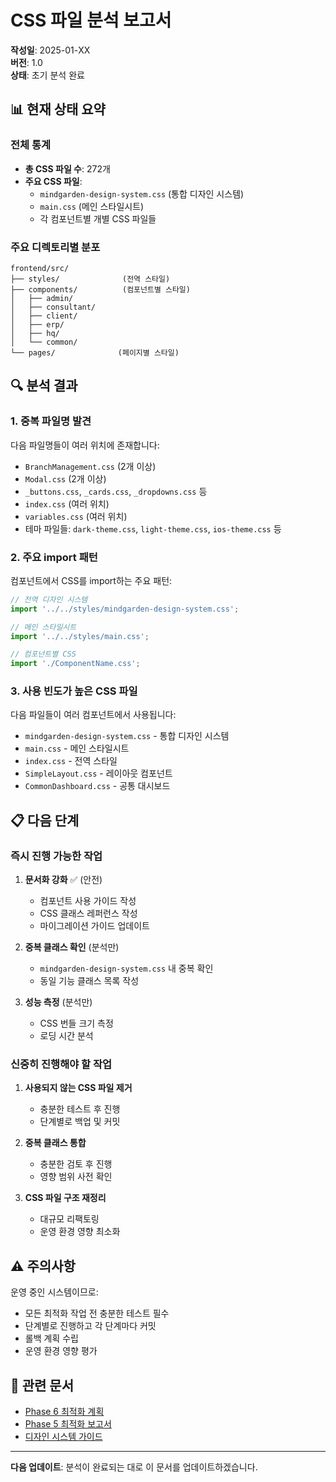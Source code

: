 # CSS 파일 분석 보고서

**작성일**: 2025-01-XX  
**버전**: 1.0  
**상태**: 초기 분석 완료

## 📊 현재 상태 요약

### 전체 통계
- **총 CSS 파일 수**: 272개
- **주요 CSS 파일**:
  - `mindgarden-design-system.css` (통합 디자인 시스템)
  - `main.css` (메인 스타일시트)
  - 각 컴포넌트별 개별 CSS 파일들

### 주요 디렉토리별 분포
```
frontend/src/
├── styles/              (전역 스타일)
├── components/          (컴포넌트별 스타일)
│   ├── admin/
│   ├── consultant/
│   ├── client/
│   ├── erp/
│   ├── hq/
│   └── common/
└── pages/              (페이지별 스타일)
```

## 🔍 분석 결과

### 1. 중복 파일명 발견

다음 파일명들이 여러 위치에 존재합니다:
- `BranchManagement.css` (2개 이상)
- `Modal.css` (2개 이상)
- `_buttons.css`, `_cards.css`, `_dropdowns.css` 등
- `index.css` (여러 위치)
- `variables.css` (여러 위치)
- 테마 파일들: `dark-theme.css`, `light-theme.css`, `ios-theme.css` 등

### 2. 주요 import 패턴

컴포넌트에서 CSS를 import하는 주요 패턴:
```javascript
// 전역 디자인 시스템
import '../../styles/mindgarden-design-system.css';

// 메인 스타일시트
import '../../styles/main.css';

// 컴포넌트별 CSS
import './ComponentName.css';
```

### 3. 사용 빈도가 높은 CSS 파일

다음 파일들이 여러 컴포넌트에서 사용됩니다:
- `mindgarden-design-system.css` - 통합 디자인 시스템
- `main.css` - 메인 스타일시트
- `index.css` - 전역 스타일
- `SimpleLayout.css` - 레이아웃 컴포넌트
- `CommonDashboard.css` - 공통 대시보드

## 📋 다음 단계

### 즉시 진행 가능한 작업

1. **문서화 강화** ✅ (안전)
   - 컴포넌트 사용 가이드 작성
   - CSS 클래스 레퍼런스 작성
   - 마이그레이션 가이드 업데이트

2. **중복 클래스 확인** (분석만)
   - `mindgarden-design-system.css` 내 중복 확인
   - 동일 기능 클래스 목록 작성

3. **성능 측정** (분석만)
   - CSS 번들 크기 측정
   - 로딩 시간 분석

### 신중히 진행해야 할 작업

1. **사용되지 않는 CSS 파일 제거**
   - 충분한 테스트 후 진행
   - 단계별로 백업 및 커밋

2. **중복 클래스 통합**
   - 충분한 검토 후 진행
   - 영향 범위 사전 확인

3. **CSS 파일 구조 재정리**
   - 대규모 리팩토링
   - 운영 환경 영향 최소화

## ⚠️ 주의사항

운영 중인 시스템이므로:
- 모든 최적화 작업 전 충분한 테스트 필수
- 단계별로 진행하고 각 단계마다 커밋
- 롤백 계획 수립
- 운영 환경 영향 평가

## 🔗 관련 문서

- [Phase 6 최적화 계획](./PHASE6_CSS_OPTIMIZATION_PLAN.md)
- [Phase 5 최적화 보고서](./PHASE5_OPTIMIZATION_REPORT.md)
- [디자인 시스템 가이드](./MINDGARDEN_DESIGN_SYSTEM_GUIDE.md)

---

**다음 업데이트**: 분석이 완료되는 대로 이 문서를 업데이트하겠습니다.

